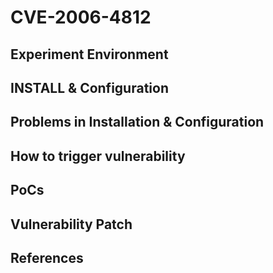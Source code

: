 # CVE-2006-4812

## Experiment Environment

## INSTALL & Configuration

## Problems in Installation & Configuration

## How to trigger vulnerability

## PoCs

## Vulnerability Patch

## References
